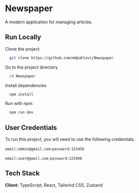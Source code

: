 # Newspaper

A modern application for managing articles.

## Run Locally

Clone the project

```bash
  git clone https://github.com/mdpahlovi/Newspaper
```

Go to the project directory

```bash
  cd Newspaper
```

Install dependencies

```bash
  npm install
```

Run with npm

```bash
  npm run dev
```

## User Credentials

To run this project, you will need to use the following credentials.

`email:admin@gmail.com`
`password:123456`

`email:user@gmail.com`
`password:123456`

## Tech Stack

**Client:** TypeScript, React, Tailwind CSS, Zustand
